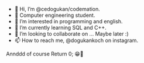 - 👋 Hi, I’m @cedogukan/codemation.
- 🏫 Computer engineering student.
- 👀 I’m interested in programming and english.
- 🌱 I’m currently learning SQL and C++.
- 💞️ I’m looking to collaborate on ... Maybe later :)
- 📫 How to reach me, @dogukankoch on instagram.

Annddd of course 
Return 0; 😁💯
